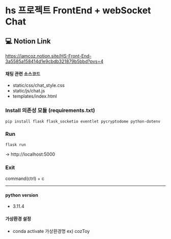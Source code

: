 # hs 프로젝트 FrontEnd + webSocket Chat  

## 💻 Notion Link
https://iamcoz.notion.site/HS-Front-End-3a5585a158414d1e9cbdb321879b5bbd?pvs=4



#### 채팅 관련 소스코드
* static/css/chat_style.css
* static/js/chat.js
* templates/index.html


### Install 의존성 모듈 (requirements.txt)
```
pip install flask flask_socketio eventlet pycryptodome python-dotenv
```

### Run
```
flask run
```
-> http://localhost:5000

### Exit
command(ctrl) + c

---
#### python version
* 3.11.4
#### 가상환경 설정
* conda activate 가상환경명
  ex) cozToy
